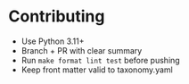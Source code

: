 # Contributing

- Use Python 3.11+
- Branch + PR with clear summary
- Run `make format lint test` before pushing
- Keep front matter valid to taxonomy.yaml
